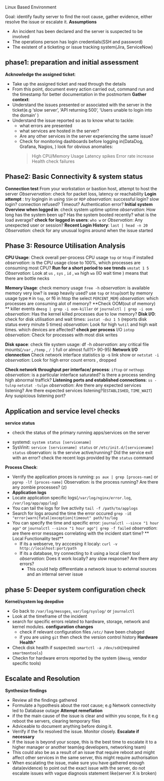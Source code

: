 Linux Based Environment

Goal: identify faulty server to find the root cause, gather evidence, either resolve the issue or escalate it.
****Assumptions****
* An incident has been declared and the server is suspected to be involved
* The operations person has login credentials(SSH and password)
* The existent of a ticketing or issue tracking system(Jira, ServiceNow)
## phase1: preparation and initial assessment
**Acknowledge the assigned ticket**: 
- Take up the assigned ticket and read through the details
- From this point, document every action carried out, command run and the timestamp for better documentation in the postmortem
**Gather context**:
- Understand the issues presented or associated with the server in the ticket(e.g ‘slow server’, ‘API returning 500’, ‘Users unable to login into the domain’ )
- Understand the issue reported so as to know what to tackle:
  	* what errors are presented
	* what services are hosted in the server?
	* Are any other services in the server experiencing the same issue?
	* Check for monitoring dashboards before logging in(DataDog, Grafana, Nagios, ) look for obvious anomalies:
 		> High CPU/Memory Usage
		> Latency spikes
		> Error rate increase
		> Health check failures
## Phase2: Basic Connectivity & system status
**Connection test**
From your workstation or bastion host, attempt to host the server
	*Observervation*: check for packet loss, latency or reachability
**Login attempt** : 
try logingin in using `SSH` or `RDP`
	*observation*: successful login? slow login? connection refused? Timeout? Authentication error?
**Initial system Overview when logged in**:
check system uptime uptime
	*observation*: How long has the system been up?  Has the system booted recently? what is the load average?
**check for logged in users**:  `who w` or
	*Observation*: Any unexpected user or session?
**Recent Login History**: `last | head -n 20`
*Observation*: check for any unusual logins around when the issue started

## Phase 3: Resource Utilisation Analysis
**CPU Usage**: 
Check overall per-process CPU usage `top` or `htop` if installed
	*observation*: is the CPU usage close to 100%, which processes are consuming most CPU?
**Run for a short period to see trends** `vmstat 1 5`
	*Observation*: Look at `us` , `sys` , `id` , `wa` high `wa` (IO wait time ) means that there are bottle necks

**Memory Usage**: 
check memory usage `free -h`
	*observation*: is available memory very low? is swap heavily used? 
use `top` or `htop`(sort by memory usage type `M` in `top`, or f6 in htop the select `PERCENT_MEM`)
	*observation*: which processes are consuming alot of memory?
**Check OOM(out of memory) **
killer events `dmesg | grep -i oom-killer` or `journalctl | grep -i oom`
	*observation*: Has the kernel killed processes due to low memory?
**Disk I/O**: 
check for disk utilisation and wait times: `iostat -dxz 1 5` (reports disk status every minute 5 times)
	*observation*: Look for high `%util` and high wait times. which devices are affected?
**check per process** I/O `iotop`
	*observation*: Check for processes with most disk writes

**Disk space**:
check file system usage: df -h
	*observation*: any critical file mounts(`/var` , `/temp` , `/ `) full or almost full?(> 90-95) 
**Network I/O clonnection**
Check network interface statistics ip -s link show or `netstat -i`
	*observation*: Look for high error count errors , dropped

**Check network throughput per interface/ process**: `iftop` or `nethogs`
	*observation*: is a particular interface saturated? is there a process sending high abnormal traffick?
**Listening ports and established connections**: `ss -tulnp` `netstat -tulpn`
  *observation*: Are there any expected services listening? 
              Are there expected services listening?(`ESTABLISHED`, `TIME_WAIT`)
              Any suspicious listening port?
## Application and service level checks
**service status**
  - check the status of the primary running apps/services on the server
  * systemd:  `system status [servicename]`
  * SysVinit: `service [servicename] status` or `/etc/init.d/[servicename] status`
  observation: is the servive active/running?
              Did the service exit with an error?
              check the recent logs provided by the `status` command

  **Process Check**:
  - Verrify the application proces is running: `ps aux | grep [proces-nam]` or `pgrep -lf [proces-name]`
    Observation: is the process running? Are there any zombie processes? (z)
  - **Application logs**
  - Locate application specific logs(`/var/log/nginx/error.log`, `/var/log/app/app/log`)
  - You can tail the logs for live activity `tail -f /path/to/applogs`
  - Search for logs around the time the error occured `grep -iE  "error|warn|fatal|exception|timeout" path/to/log`
- You can specify the time and specific error: `journalctl --since "1 hour ago"` or `journalctl --since "1 hour ago"| grep -f failed`
*observation*: are there error messages correlating with the incident start time?
** Local Functionality test**
  - If its a webserve, try acccesing it localy: `curl -v http://localhost:port/path`
  - If its a database, try connecting to it using a local client tool
  *observation*: Does it work locally? any slow response? Are there any errors?
	- This could help differentiate a network issue to external sources and an internal server issue
 ## phase 5: Deeper system configuration check
 **Kernel/system log deepdive**
 - Go back to `/var/log/messges`, `var/log/syslog/` or `journalctl`
 - Look at the timeframe of the incident
 - search for specific errors related to hardware, storage, network and kernel modules.
   **configuration changes**
   - check if relevant configuration files `/etc/` have been chabged
   - if you are using `git` then check the version control history
**Hardware Health***
- Check disk health if suspected: `smartctl -a /dev/sdX`(required `smartmontools`)
- Checkn for hardware errors reported by the system (`dmesg`, vendor specific tools)
## Escalate and Resolution
**Synthesize findings**
- Review all the findings gathered
- Formulate a hypothesis about the root cause; e.g Network connectivity led to Database outage
**Attempt remefiation**
- if the the main cause of the issue is clear and within you scope, fix it e.g reboot the servers, clearing temporary files
- Adviceable to document anything before doing it.
- Verrify if the fix resolved the issue. Monitor closely.
**Escalate if necessary**
- If the issue is beyond your scope, this is the best time to escalate it to a higher manager or another team(eg developers, networking team)
- This could also be as a result of an issue that require reboot and might affect other services in the same server, this might require authorisation
- When escalating the issue, make sure you have gathered enough data(evidence) to point out the exact issue with the server, do not escalate issues with vague diagnosis statement like(server X is broken)
